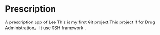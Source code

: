 # Prescription
A prescription app of Lee
This is my first Git project.This project if for Drug Administration。
It use SSH framework .
